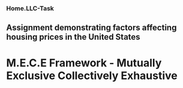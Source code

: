 ### Home.LLC-Task

## Assignment demonstrating factors affecting housing prices in the United States 

# M.E.C.E Framework - Mutually Exclusive Collectively Exhaustive




